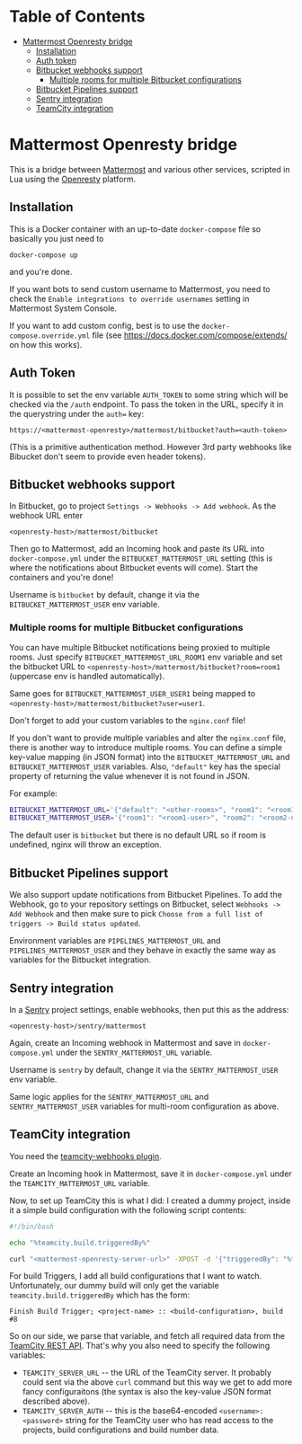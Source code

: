 # Table of Contents

   * [Mattermost Openresty bridge](#mattermost-openresty-bridge)
      * [Installation](#installation)
      * [Auth token](#auth-token)
      * [Bitbucket webhooks support](#bitbucket-webhooks-support)
         * [Multiple rooms for multiple Bitbucket configurations](#multiple-rooms-for-multiple-bitbucket-configurations)
      * [Bitbucket Pipelines support](#bitbucket-pipelines-support)
      * [Sentry integration](#sentry-integration)
      * [TeamCity integration](#teamcity-integration)

# Mattermost Openresty bridge

This is a bridge between [Mattermost](https://openresty.org/en/) and various other services,
scripted in Lua using the [Openresty](https://openresty.org/en/) platform.

## Installation

This is a Docker container with an up-to-date `docker-compose` file so basically you just need to
```
docker-compose up
```
and you're done.

If you want bots to send custom username to Mattermost, you need to check the
`Enable integrations to override usernames` setting in Mattermost System Console.

If you want to add custom config, best is to use the `docker-compose.override.yml` file
(see <https://docs.docker.com/compose/extends/> on how this works).

## Auth Token

It is possible to set the env variable `AUTH_TOKEN` to some string which will be checked
via the `/auth` endpoint. To pass the token in the URL, specify it in the querystring
under the `auth=` key:

```
https://<mattermost-openresty>/mattermost/bitbucket?auth=<auth-token>
```

(This is a primitive authentication method. However 3rd party webhooks like Bibucket don't
seem to provide even header tokens).

## Bitbucket webhooks support

In Bitbucket, go to project `Settings -> Webhooks -> Add webhook`. As the webhook URL enter
```
<openresty-host>/mattermost/bitbucket
```
Then go to Mattermost, add an Incoming hook and paste its URL
into `docker-compose.yml` under the `BITBUCKET_MATTERMOST_URL` setting (this is where the notifications
about Bitbucket events will come). Start the containers and you're done!

Username is `bitbucket` by default, change it via the `BITBUCKET_MATTERMOST_USER` env variable.

### Multiple rooms for multiple Bitbucket configurations

You can have multiple Bitbucket notifications being proxied to multiple rooms.
Just specify `BITBUCKET_MATTERMOST_URL_ROOM1` env variable and set the bitbucket
URL to `<openresty-host>/mattermost/bitbucket?room=room1` (uppercase env is handled automatically).

Same goes for `BITBUCKET_MATTERMOST_USER_USER1` being mapped to
`<openresty-host>/mattermost/bitbucket?user=user1`.

Don't forget to add your custom variables to the `nginx.conf` file!

If you don't want to provide multiple variables and alter the `nginx.conf` file, there is another
way to introduce multiple rooms. You can define a simple key-value mapping (in JSON format)
into the `BITBUCKET_MATTERMOST_URL` and `BITBUCKET_MATTERMOST_USER` variables.
Also, `"default"` key has the special property of returning the value whenever it
is not found in JSON.

For example:

```bash
BITBUCKET_MATTERMOST_URL='{"default": "<other-rooms>", "room1": "<room1-url>", "room2": "<room2-url>"}'
BITBUCKET_MATTERMOST_USER='{"room1": "<room1-user>", "room2": "<room2-user>"}'
```

The default user is `bitbucket` but there is no default URL so if room is undefined, nginx
will throw an exception.

## Bitbucket Pipelines support

We also support update notifications from Bitbucket Pipelines. To add the Webhook, go to
your repository settings on Bitbucket, select `Webhooks -> Add Webhook` and then make sure
to pick `Choose from a full list of triggers -> Build status updated`.

Environment variables are `PIPELINES_MATTERMOST_URL` and `PIPELINES_MATTERMOST_USER` and
they behave in exactly the same way as variables for the Bitbucket integration.

## Sentry integration

In a [Sentry](https://sentry.io/welcome/) project settings, enable webhooks, then put this as the address:
```
<openresty-host>/sentry/mattermost
```
Again, create an Incoming webhook in Mattermost and save in `docker-compose.yml` under the
`SENTRY_MATTERMOST_URL` variable.

Username is `sentry` by default, change it via the `SENTRY_MATTERMOST_USER` env variable.

Same logic applies for the `SENTRY_MATTERMOST_URL` and `SENTRY_MATTERMOST_USER` variables
for multi-room configuration as above.


## TeamCity integration

You need the [teamcity-webhooks plugin](https://github.com/evgeny-goldin/teamcity-webhooks).

Create an Incoming hook in Mattermost, save it in `docker-compose.yml` under the
`TEAMCITY_MATTERMOST_URL` variable.

Now, to set up TeamCity this is what I did: I created a dummy project, inside it a simple build
configuration with the following script contents:

```bash
#!/bin/bash

echo "%teamcity.build.triggeredBy%"

curl "<mattermost-openresty-server-url>" -XPOST -d '{"triggeredBy": "%teamcity.build.triggeredBy%"}'
```

For build Triggers, I add all build configurations that I want to watch. Unfortunately, our dummy
build will only get the variable `teamcity.build.triggeredBy` which has the form:
```
Finish Build Trigger; <project-name> :: <build-configuration>, build #8
```

So on our side, we parse that variable, and fetch all required data from the
[TeamCity REST API](https://confluence.jetbrains.com/display/TCD10/REST+API). That's why
you also need to specify the following variables:

* `TEAMCITY_SERVER_URL` -- the URL of the TeamCity server. It probably could sent via the above
  `curl` command but this way we get to add more fancy configuraitons (the syntax is also the
  key-value JSON format described above).
* `TEAMCITY_SERVER_AUTH` -- this is the base64-encoded `<username>:<password>` string for the
  TeamCity user who has read access to the projects, build configurations and build number data.

